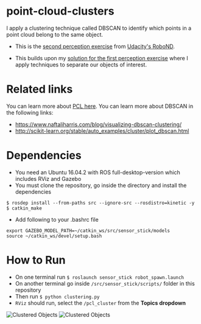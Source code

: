 # point-cloud-clusters

I apply a clustering technique called DBSCAN to identify which points in a point cloud belong to the same object.

- This is the [second perception exercise](https://github.com/udacity/RoboND-Perception-Exercises/tree/master/Exercise-2) 
from [Udacity's RoboND](https://www.udacity.com/robotics).

- This builds upon my [solution for the first perception exercise](https://github.com/mithi/point-cloud-filter) 
where I apply techniques to separate our objects of interest.

# Related links
You can learn more about [PCL here](http://pointclouds.org/documentation/tutorials/).
You can learn more about DBSCAN in the following links:
- https://www.naftaliharris.com/blog/visualizing-dbscan-clustering/
- http://scikit-learn.org/stable/auto_examples/cluster/plot_dbscan.html

# Dependencies
- You need an Ubuntu 16.04.2 with ROS full-desktop-version which includes RViz and Gazebo
- You must clone the repository, go inside the directory and install the dependencies
```
$ rosdep install --from-paths src --ignore-src --rosdistro=kinetic -y
$ catkin_make
```
 - Add following to your .bashrc file
 ```
export GAZEBO_MODEL_PATH=~/catkin_ws/src/sensor_stick/models
source ~/catkin_ws/devel/setup.bash
```

# How to Run
- On one terminal run `$ roslaunch sensor_stick robot_spawn.launch` 
- On another terminal go inside `/src/sensor_stick/scripts/` folder in this repository
- Then run `$ python clustering.py`
- `RViz` should run, select the `/pcl_cluster` from the **Topics dropdown**

![Clustered Objects](https://github.com/mithi/point-cloud-clusters/blob/master/img/screenshot.png)
![Clustered Objects](https://github.com/mithi/point-cloud-clusters/blob/master/img/screenshot2.png)


